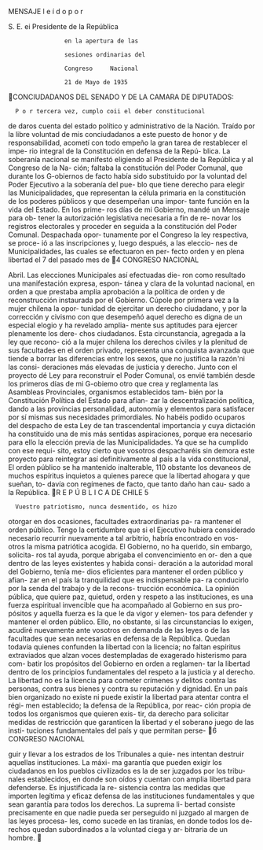 MENSAJE
l e í d o   p o r




S. E.
ei Presidente de la        República




                    en la apertura de las

                    sesiones ordinarias del

                    Congreso     Nacional

                    21 de Mayo de 1935
CONCIUDADANOS DEL SENADO Y
DE LA CAMARA DE DIPUTADOS:


      P o r tercera vez, cumplo coii el deber constitucional
 de daros cuenta del estado político y administrativo de
la Nación.
      Traído por la libre voluntad de mis conciudadanos
a este puesto de honor y de responsabilidad, acometí
con todo empeño la gran tarea de restablecer el impe-
rio integral de la Constitución en defensa de la Repú-
blica.
     La soberanía nacional se manifestó eligiendo al
Presidente de la República y al Congreso de la Na-
ción; faltaba la constitución del Poder Comunal, que
durante los G-obiernos de facto había sido substituido por
la voluntad del Poder Ejecutivo a la soberanía del pue-
blo que tiene derecho para elegir las Municipalidades,
que representan la célula primaria en la constitución
de los poderes públicos y que desempeñan una impor-
tante función en la vida del Estado. En los prime-
ros días de mi Gobierno, mandé un Mensaje para ob-
tener la autorización legislativa necesaria a fin de re-
novar los registros electorales y proceder en seguida a
la constitución del Poder Comunal. Despachada opor-
tunamente por el Congreso la ley respectiva, se proce-
  ió a las inscripciones y, luego después, a las eleccio-
 nes de Municipalidades, las cuales se efectuaron en per-
fecto orden y en plena libertad el 7 del pasado mes de
4                                  CONGRESO    NACIONAL


Abril. Las elecciones Municipales así efectuadas die-
ron como resultado una manifestación expresa, espon-
tánea y clara de la voluntad nacional, en orden a que
prestaba amplia aprobación a la política de orden y de
reconstrucción instaurada por el Gobierno.
      Cúpole por primera vez a la mujer chilena la opor-
tunidad de ejercitar un derecho ciudadano, y por la
corrección y civismo con que desempeñó aquel derecho
es digna de un especial elogio y ha revelado amplia-
mente sus aptitudes para ejercer plenamente los dere-
chos ciudadanos.
      Esta circunstancia, agregada a la ley que recono-
ció a la mujer chilena los derechos civiles y la plenitud
de sus facultades en el orden privado, representa una
conquista avanzada que tiende a borrar las diferencias
entre los sexos, que no justifica la razón'ni las consi-
deraciones más elevadas de justicia y derecho.
      Junto con el proyecto dé Ley para reconstruir el
Poder Comunal, os envié también desde los primeros
días de mi G-obiemo otro que crea y reglamenta las
Asambleas Provinciales, organismos establecidos tam-
bién por la Constitución Política del Estado para afian-
zar la descentralización política, dando a las provincias
personalidad, autonomía y elementos para satisfacer
por sí mismas sus necesidades primordiales.
     No habéis podido ocuparos del despacho de esta
Ley de tan trascendental importancia y cuya dictación
ha constituido una de mis más sentidas aspiraciones,
porque era necesario para ello la elección previa de las
Municipalidades. Ya que se ha cumplido con ese requi-
sito, estoy cierto que vosotros despacharéis sin demora
este proyecto para reintegrar así definitivamente al
país a la vida constitucional,
     El orden público se ha mantenido inalterable, 110
obstante los devaneos de muchos espíritus inquietos a
quienes parece que la libertad ahogara y que sueñan, to-
davía con regímenes de facto, que tanto daño han cau-
sado a la República.
R E P Ú B L I C A DE   CHILE                           5

      Vuestro patriotismo, nunca desmentido, os hizo
 otorgar en dos ocasiones, facultades extraordinarias pa-
 ra mantener el orden público. Tengo la certidumbre que
 si el Ejecutivo hubiera considerado necesario recurrir
 nuevamente a tal arbitrio, habría encontrado en vos-
 otros la misma patriótica acogida.
      El Gobierno, no ha querido, sin embargo, solicita-
 ros tal ayuda, porque abrigaba el convencimiento en or-
 den a que dentro de las leyes existentes y habida consi-
 deración a la autoridad moral del Gobierno, tenía me-
 dios eficientes para mantener el orden público y afian-
 zar en el país la tranquilidad que es indispensable pa-
 ra conducirlo por la senda del trabajo y de la recons-
 trucción económica.
      La opinión pública, que quiere paz, quietud, orden
y respeto a las instituciones, es una fuerza espiritual
invencible que ha acompañado al Gobierno en sus pro-
pósitos y aquella fuerza es la que le da vigor y elemen-
tos para defender y mantener el orden público.
      Ello, no obstante, si las circunstancias lo exigen,
acudiré nuevamente ante vosotros en demanda de las
leyes o de las facultades que sean necesarias en defensa
de la República.
      Quedan todavía quienes confunden la libertad con
la licencia; no faltan espíritus extraviados que alzan
voces destempladas de exagerado histerismo para com-
batir los propósitos del Gobierno en orden a reglamen-
tar la libertad dentro de los principios fundamentales
del respeto a la justicia y al derecho. La libertad no
es la licencia para cometer crímenes y delitos contra
las personas, contra sus bienes y contra su reputación
y dignidad. En un país bien organizado no existe ni
puede existir la libertad para atentar contra el régi-
men establecido; la defensa de la República, por reac-
ción propia de todos los organismos que quieren exis-
tir, da derecho para solicitar medidas de restricción que
garanticen la libertad y el soberano juego de las insti-
tuciones fundamentales del país y que permitan perse-
6                                  CONGRESO   NACIONAL


guir y llevar a los estrados de los Tribunales a quie-
nes intentan destruir aquellas instituciones. La máxi-
ma garantía que pueden exigir los ciudadanos en los
pueblos civilizados es la de ser juzgados por los tribu-
nales establecidos, en donde son oídos y cuentan con
amplia libertad para defenderse. Es injustificada la re-
sistencia contra las medidas que importen legítima y
eficaz defensa de las instituciones fundamentales y que
sean garantía para todos los derechos. La suprema li-
bertad consiste precisamente en que nadie pueda ser
perseguido ni juzgado al margen de las leyes procesa-
les, como sucede en las tiranías, en donde todos los de-
rechos quedan subordinados a la voluntad ciega y ar-
bitraria de un hombre.
